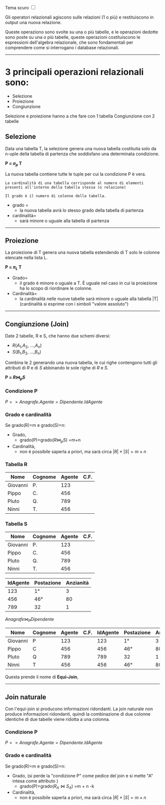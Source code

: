 <link rel="stylesheet" href="../style.css">

<label style="" for="tema-scuro">Tema scuro
    <input type="checkbox" id="tema-scuro"></input>
</label>

Gli operatori relazionali agiscono sulle relazioni (1 o più) e restituiscono in output una nuova relazione.

Queste operaziono sono svolte su una o più tabelle, e le operazioni dedotte sono poste su una o più tabelle, queste operazioni costituiscono le espressioni dell'algebra relazionale, che sono fondamentali per comprendere come si interrogano i database relazionali.

---

# 3 principali operazioni relazionali sono:

-   Selezione
-   Proiezione
-   Congiunzione

Selezione e proiezione hanno a che fare con 1 tabella
Congiunzione con 2 tabelle

## Selezione

Data una tabella T, la selezione genera una nuova tabella costituita solo da n-uple della tabella di partenza che soddisfano una determinata condizione.

**P = $\sigma_{p}$ T**

La nuova tabella contiene tutte le tuple per cui la condizione P è vera.

```
La cardinalità di una tabella corrisponde al numero di elementi presenti all'interno della tabella stessa (o relazione)

Il grado è il numero di colonne della tabella.
```

-   grado =
    -   la nuova tabella avrà lo stesso grado della tabella di partenza
-   cardinalità=
    -   sarà minore o uguale alla tabella di partenza

---

## Proiezione

La proiezione di T genera una nuova tabella estendendo di T solo le colonne elencate nella lista L.

**P = $\pi_{L}$ T**

-   Grado=
    -   il grado è minore o uguale a T. È uguale nel caso in cui la proiezione ha lo scopo di riordinare le colonne.
-   Cardinalità=
    -   la cardinalità nelle nuove tabelle sarà minore o uguale alla tabella |T| (cardinalità si esprime con i simboli "valore assoluto")

---

## Congiunzione (Join)

Date 2 tabelle, R e S, che hanno due schemi diversi:

-   $R$($A_{1}$,$A_{2}$, ...,$A_{n}$)
-   $S$($B_{1}$,$B_{2}$, ...,$B_{n}$)

Combina le 2 generando una nuova tabella, le cui righe contengono tutti gli attributi di $R$ e di $S$ abbinando le sole righe di $R$ e $S$.

**P = $R \Join_{p} S$**

### Condizione P

$P => Anagrafe.Agente = Dipendente.IdAgente$

### Grado e cardinalità

Se grado(R)=m e grado(S)=n:

-   Grado,
    -   grado(P)=grado($R \Join_{p} S$) =m+n
-   Cardinalità,
    -   non è possibile saperla a priori, ma sarà circa $|R| \times |S| = m \times n$

### Tabella R

| Nome     | Cognome | Agente | C.F. |
| -------- | ------- | ------ | ---- |
| Giovanni | P.      | 123    |      |
| Pippo    | C.      | 456    |      |
| Pluto    | Q.      | 789    |      |
| Ninni    | T.      | 456    |      |

### Tabella S

| Nome     | Cognome | Agente | C.F. |
| -------- | ------- | ------ | ---- |
| Giovanni | P.      | 123    |      |
| Pippo    | C.      | 456    |      |
| Pluto    | Q.      | 789    |      |
| Ninni    | T.      | 456    |      |

| IdAgente | Postazione | Anzianità |
| -------- | ---------- | --------- |
| 123      | 1°         | 3         |
| 456      | 46°        | 80        |
| 789      | 32         | 1         |

$Anagrafe \Join_{P} Dipendente$

| Nome     | Cognome | Agente | C.F. | IdAgente | Postazione | Anzianità |
| -------- | ------- | ------ | ---- | -------- | ---------- | --------- |
| Giovanni | P       | 123    |      | 123      | 1°         | 3         |
| Pippo    | C       | 456    |      | 456      | 46°        | 80        |
| Pluto    | Q       | 789    |      | 789      | 32         | 1         |
| Ninni    | T       | 456    |      | 456      | 46°        | 80        |

Questa prende il nome di **Equi-Join**,

---

## Join naturale

Con l'equi-join si producono informazioni ridondanti.
La join naturale non produce informazioni ridondanti, quindi la combinazione di due colonne identiche di due tabelle viene ridotta a una colonna.

### Condizione P

$P => Anagrafe.Agente = Dipendente.IdAgente$

### Grado e cardinalità

Se grado(R)=m e grado(S)=n:

-   Grado, (si perde la "condizione P" come pedice del join e si mette "A" intesa come attributo )
    -   grado(P)=grado($R_{A} \Join S_{A}$) =m + n -k
-   Cardinalità,
    -   non è possibile saperla a priori, ma sarà circa $|R| \times |S| = m \times n$
